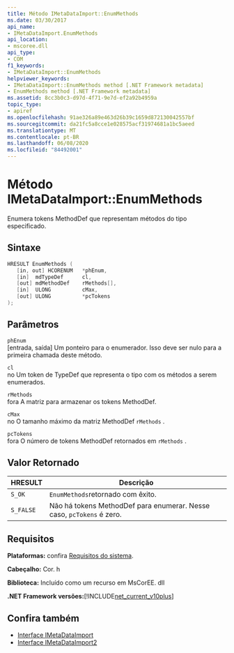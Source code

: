 ```yaml
---
title: Método IMetaDataImport::EnumMethods
ms.date: 03/30/2017
api_name:
- IMetaDataImport.EnumMethods
api_location:
- mscoree.dll
api_type:
- COM
f1_keywords:
- IMetaDataImport::EnumMethods
helpviewer_keywords:
- IMetaDataImport::EnumMethods method [.NET Framework metadata]
- EnumMethods method [.NET Framework metadata]
ms.assetid: 8cc3b0c3-d97d-4f71-9e7d-ef2a92b4959a
topic_type:
- apiref
ms.openlocfilehash: 91ae326a89e463d26b39c1659d872130042557bf
ms.sourcegitcommit: da21fc5a8cce1e028575acf31974681a1bc5aeed
ms.translationtype: MT
ms.contentlocale: pt-BR
ms.lasthandoff: 06/08/2020
ms.locfileid: "84492001"
---
```

# <a name="imetadataimportenummethods-method"></a>Método IMetaDataImport::EnumMethods
Enumera tokens MethodDef que representam métodos do tipo especificado.  
  
## <a name="syntax"></a>Sintaxe  
  
```cpp  
HRESULT EnumMethods (  
   [in, out] HCORENUM   *phEnum,
   [in]  mdTypeDef      cl,
   [out] mdMethodDef    rMethods[],
   [in]  ULONG          cMax,
   [out] ULONG          *pcTokens  
);  
```  
  
## <a name="parameters"></a>Parâmetros  
 `phEnum`  
 [entrada, saída] Um ponteiro para o enumerador. Isso deve ser nulo para a primeira chamada deste método.  
  
 `cl`  
 no Um token de TypeDef que representa o tipo com os métodos a serem enumerados.  
  
 `rMethods`  
 fora A matriz para armazenar os tokens MethodDef.  
  
 `cMax`  
 no O tamanho máximo da matriz MethodDef `rMethods` .  
  
 `pcTokens`  
 fora O número de tokens MethodDef retornados em `rMethods` .  
  
## <a name="return-value"></a>Valor Retornado  
  
|HRESULT|Descrição|  
|-------------|-----------------|  
|`S_OK`|`EnumMethods`retornado com êxito.|  
|`S_FALSE`|Não há tokens MethodDef para enumerar. Nesse caso, `pcTokens` é zero.|  
  
## <a name="requirements"></a>Requisitos  
 **Plataformas:** confira [Requisitos do sistema](../../get-started/system-requirements.md).  
  
 **Cabeçalho:** Cor. h  
  
 **Biblioteca:** Incluído como um recurso em MsCorEE. dll  
  
 **.NET Framework versões:**[!INCLUDE[net_current_v10plus](../../../../includes/net-current-v10plus-md.md)]  
  
## <a name="see-also"></a>Confira também

- [Interface IMetaDataImport](imetadataimport-interface.md)
- [Interface IMetaDataImport2](imetadataimport2-interface.md)
